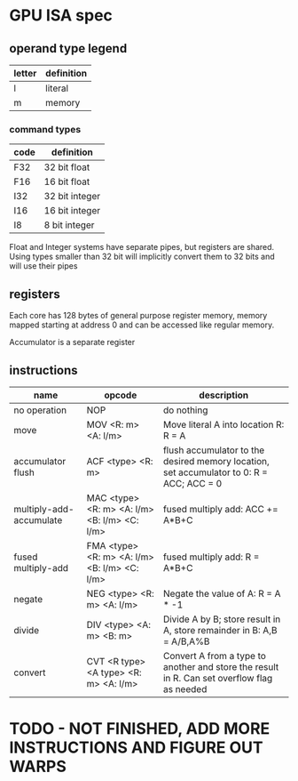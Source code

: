 # GPU ISA spec

## operand type legend
| letter | definition |
|---|---|
| l | literal|
| m | memory |

### command types
| code | definition |
|---|---|
| F32 | 32 bit float |
| F16 | 16 bit float |
| I32 | 32 bit integer |
| I16 | 16 bit integer |
| I8  |  8 bit integer |

Float and Integer systems have separate pipes, but registers are shared. Using types smaller than 32 bit will implicitly convert them to 32 bits and will use their pipes

## registers

Each core has 128 bytes of general purpose register memory, memory mapped starting at address 0 and can be accessed like regular memory.


Accumulator is a separate register

## instructions

|name | opcode | description |
|---|---|---|
| no operation | NOP | do nothing |
| move | MOV \<R: m\> \<A: l/m\> | Move literal A into location R: R = A |
| accumulator flush | ACF \<type\> \<R: m\> | flush accumulator to the desired memory location, set accumulator to 0: R = ACC; ACC = 0 |
| multiply-add-accumulate | MAC \<type\> \<R: m\> \<A: l/m\> \<B: l/m\> \<C: l/m\>| fused multiply add: ACC += A*B+C |
| fused multiply-add | FMA \<type\> \<R: m\> \<A: l/m\> \<B: l/m\> \<C: l/m\>| fused multiply add: R = A*B+C |
| negate | NEG \<type\> \<R: m\> \<A: l/m\> | Negate the value of A: R = A * -1 |
| divide | DIV \<type\> \<A: m\> \<B: m\> | Divide A by B; store result in A, store remainder in B: A,B = A/B,A%B |
| convert | CVT \<R type\> \<A type\> \<R: m\> \<A: l/m\> | Convert A from a type to another and store the result in R. Can set overflow flag as needed |

# TODO - NOT FINISHED, ADD MORE INSTRUCTIONS AND FIGURE OUT WARPS
